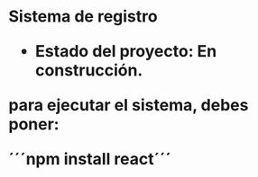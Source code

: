 <h1>Sistema de registro<h/>

- Estado del proyecto: En construcción.

para ejecutar el sistema, debes poner:

´´´npm install react´´´
